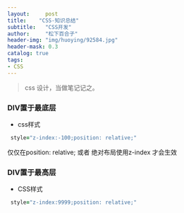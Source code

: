 ```yaml
---
layout:     post
title:    "CSS-知识总结"
subtitle:   "CSS开发"
author:     "松下百合子"
header-img: "img/huoying/92584.jpg"
header-mask: 0.3
catalog: true
tags:
- CSS
---
```


> css 设计，当做笔记记之。

### DIV置于最底层

- css样式

```ruby
 style="z-index:-100;position: relative;"
```

仅仅在position: relative; 或者 绝对布局使用z-index 才会生效

### DIV置于最高层

- CSS样式
```ruby
 style="z-index:9999;position: relative;"
```

